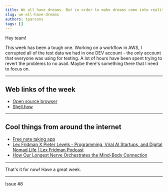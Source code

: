 ```yaml
---
title: We all have dreams. But in order to make dreams come into reality, it takes an awful lot of determination, dedication, self-discipline, and effort. - Jesse Owens
slug: we-all-have-dreams
authors: tparsons
tags: []
---
```

Hey team!

This week has been a tough one. Working on a workflow in AWS, I corrupted all of the test data we had in one DEV account - the only account that everyone was using for testing. A lot of hours have been spent trying to revert the problems to no avail. Maybe there's something there that I need to focus on. 
<!-- truncate -->

---

## Web links of the week
- [Open source browser](https://zen-browser.app/)
- [Shell.how](https://www.shell.how/)

---

## Cool things from around the internet
- [Free note taking app](https://www.appflowy.io/)
- [Lex Fridman X Pieter Levels - Programming, Viral AI Startups, and Digital Nomad Life | Lex Fridman Podcast](https://youtu.be/oFtjKbXKqbg?si=hb7CUr_h8RO3Ah1m)
- [How Our Longest Nerve Orchestrates the Mind-Body Connection](https://www.quantamagazine.org/how-our-longest-nerve-orchestrates-the-mind-body-connection-20240826/#:~:text=How%20Our%20Longest%20Nerve%20Orchestrates%20the%20Mind%2DBody%20Connection,-By%20R.&text=Like%20a%20highway%20system%2C%20the,as%20mood%2C%20pleasure%20and%20fear.)
---

That's it for now! Have a great week.

---

Issue #8
